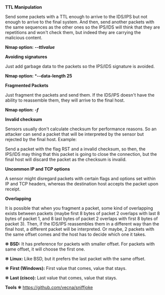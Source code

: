 **TTL Manipulation**

Send some packets with a TTL enough to arrive to the IDS/IPS but not enough to arrive to the final system. And then, send another packets with the same sequences as the other ones so the IPS/IDS will think that they are repetitions and won't check them, but indeed they are carrying the malicious content.

**Nmap option:** ***--ttlvalue <value>***

**Avoiding signatures**

Just add garbage data to the packets so the IPS/IDS signature is avoided.

**Nmap option:** ***--data-length 25**


**Fragmented Packets**

Just fragment the packets and send them. If the IDS/IPS doesn't have the ability to reassemble them, they will arrive to the final host.

**Nmap option:** ***-f***


**Invalid checksum**

Sensors usually don't calculate checksum for performance reasons. So an attacker can send a packet that will be interpreted by the sensor but rejected by the final host. Example:

Send a packet with the flag RST and a invalid checksum, so then, the IPS/IDS may thing that this packet is going to close the connection, but the final host will discard the packet as the checksum is invalid.


**Uncommon IP and TCP options**

A sensor might disregard packets with certain flags and options set within IP and TCP headers, whereas the destination host accepts the packet upon receipt.


**Overlapping**

It is possible that when you fragment a packet, some kind of overlapping exists between packets (maybe first 8 bytes of packet 2 overlaps with last 8 bytes of packet 1, and 8 last bytes of packet 2 overlaps with first 8 bytes of packet 3). Then, if the IDS/IPS reassembles them in a different way than the final host, a different packet will be interpreted.
Or maybe, 2 packets with the same offset comes and the host has to decide which one it takes.

❃ **BSD:** It has preference for packets with smaller offset. For packets with same offset, it will choose the first one.

❃ **Linux:** Like BSD, but it prefers the last packet with the same offset.

❃ **First (Windows):** First value that comes, value that stays.

❃ **Last (cisco):** Last value that comes, value that stays.

**Tools**
          ❃ https://github.com/vecna/sniffjoke

